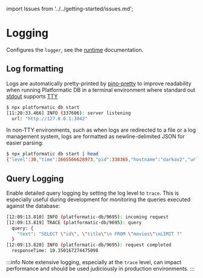 import Issues from '../../getting-started/issues.md';

# Logging

Configures the `logger`, see the [runtime](../../runtime/configuration.md#logger) documentation.

## Log formatting

Logs are automatically pretty-printed by [pino-pretty](https://github.com/pinojs/pino-pretty) to improve readability when running Platformatic DB in a terminal environment where standard out [stdout](https://en.wikipedia.org/wiki/Standard_streams#Standard_output_(stdout)) supports [TTY](https://en.wikipedia.org/wiki/Tty_(Unix))

```bash
$ npx platformatic db start
[11:20:33.466] INFO (337606): server listening
  url: "http://127.0.0.1:3042"
```

In non-TTY environments, such as when logs are redirected to a file or a log management system, logs are formatted as newline-delimited JSON for easier parsing:

```bash
$ npx platformatic db start | head
{"level":30,"time":1665566628973,"pid":338365,"hostname":"darkav2","url":"http://127.0.0.1:3042","msg":"server listening"}
```

## Query Logging

Enable detailed query logging by setting the log level to `trace`. This is especially useful during development for monitoring the queries executed against the database:

```bash
[12:09:13.810] INFO (platformatic-db/9695): incoming request
[12:09:13.819] TRACE (platformatic-db/9695): query
  query: {
    "text": "SELECT \"id\", \"title\"\n FROM \"movies\"\nLIMIT ?"
  }
[12:09:13.820] INFO (platformatic-db/9695): request completed
  responseTime: 10.350167274475098
```

:::info
Note extensive logging, especially at the `trace` level, can impact performance and should be used judiciously in production environments.
:::

<Issues />
